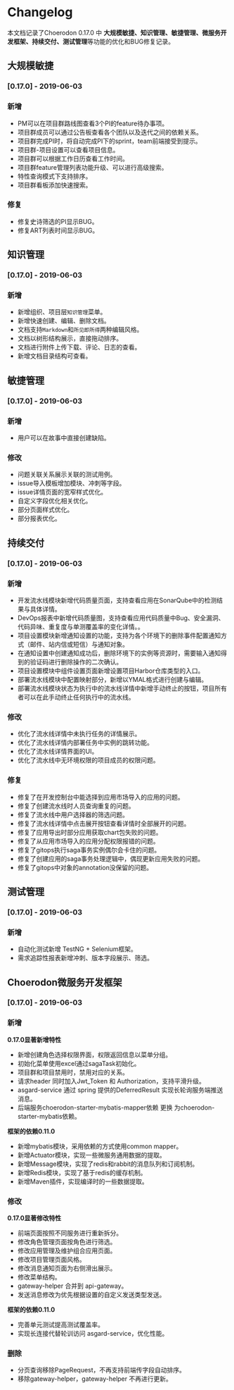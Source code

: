 # Changelog

本文档记录了Choerodon 0.17.0 中 **大规模敏捷、知识管理、敏捷管理、微服务开发框架、持续交付、测试管理**等功能的优化和BUG修复记录。

## 大规模敏捷

### [0.17.0] - 2019-06-03

### 新增

- PM可以在项目群路线图查看3个PI的feature待办事项。
- 项目群成员可以通过公告板查看各个团队以及迭代之间的依赖关系。
- 项目群完成PI时，将自动完成PI下的sprint，team前端接受到提示。
- 项目群-项目设置可以查看项目信息。
- 项目群可以根据工作日历查看工作时间。
- 项目群feature管理列表功能升级、可以进行高级搜索。
- 特性查询模式下支持排序。
- 项目群看板添加快速搜索。

### 修复

- 修复史诗筛选的PI显示BUG。
- 修复ART列表时间显示BUG。

## 知识管理

### [0.17.0] - 2019-06-03

### 新增

- 新增组织、项目层`知识管理`菜单。
- 新增快速创建、编辑、删除文档。
- 文档支持`Markdown`和`所见即所得`两种编辑风格。
- 文档以树形结构展示，直接拖动排序。
- 文档进行附件上传下载、评论、日志的查看。
- 新增文档目录结构可查看。

## 敏捷管理

### [0.17.0] - 2019-06-03

### 新增

- 用户可以在故事中直接创建缺陷。

### 修改

- 问题关联关系展示关联的测试用例。
- issue导入模板增加模块、冲刺等字段。
- issue详情页面的宽窄样式优化。
- 自定义字段优化相关优化。
- 部分页面样式优化。
- 部分报表优化。

## 持续交付

### [0.17.0] - 2019-06-03

### 新增

- 开发流水线模块新增代码质量页面，支持查看应用在SonarQube中的检测结果与具体详情。
- DevOps报表中新增代码质量图，支持查看应用代码质量中Bug、安全漏洞、代码异味、重复度与单测覆盖率的变化详情。。
- 项目设置模块新增通知设置的功能，支持为各个环境下的删除事件配置通知方式（邮件、站内信或短信）与通知对象。
- 在通知设置中创建通知成功后，删除环境下的实例等资源时，需要输入通知得到的验证码进行删除操作的二次确认。
- 项目设置模块中组件设置页面新增设置项目Harbor仓库类型的入口。
- 部署流水线模块中配置映射部分，新增以YMAL格式进行创建与编辑。
- 部署流水线模块状态为执行中的流水线详情中新增手动终止的按钮，项目所有者可以在此手动终止任何执行中的流水线。

### 修改

- 优化了流水线详情中未执行任务的详情展示。
- 优化了流水线详情内部署任务中实例的跳转功能。
- 优化了流水线详情界面的UI。
- 优化了流水线中无环境权限的项目成员的权限问题。

### 修复

- 修复了在开发控制台中能选择到应用市场导入的应用的问题。
- 修复了创建流水线时人员查询重复的问题。
- 修复了流水线中用户选择器的筛选问题。
- 修复了流水线详情中点击展开按钮查看详情时全部展开的问题。
- 修复了应用导出时部分应用获取chart包失败的问题。
- 修复了从应用市场导入的应用分配权限报错的问题。
- 修复了gitops执行saga事务实例偶尔会卡住的问题。
- 修复了创建应用的saga事务处理逻辑中，偶现更新应用失败的问题。
- 修复了gitops中对象的annotation没保留的问题。

## 测试管理

### [0.17.0] - 2019-06-03

### 新增

- 自动化测试新增 TestNG + Selenium框架。
- 需求追踪性报表新增冲刺、版本字段展示、筛选。


## Choerodon微服务开发框架

### [0.17.0] - 2019-06-03

### 新增

**0.17.0显著新增特性**

- 新增创建角色选择权限界面，权限返回信息以菜单分组。
- 初始化菜单使用excel通过sagaTask初始化。
- 项目群和项目禁用时，禁用对应的关系。
- 请求header 同时加入Jwt_Token 和 Authorization，支持平滑升级。
- asgard-service 通过 spring 提供的DeferredResult 实现长轮询服务端推送消息。
- 后端服务choerodon-starter-mybatis-mapper依赖 更换 为choerodon-starter-mybatis依赖。

**框架的依赖0.11.0**

- 新增mybatis模块，采用依赖的方式使用common mapper。
- 新增Actuator模块，实现一些微服务通用数据的提取。
- 新增Message模块，实现了redis和rabbit的消息队列和订阅机制。
- 新增Redis模块，实现了基于redis的缓存机制。
- 新增Maven插件，实现编译时的一些数据提取。

### 修改

**0.17.0显著修改特性**

- 前端页面按照不同服务进行重新拆分。
- 修改角色管理页面按角色进行筛选。
- 修改应用管理及维护组合应用页面。
- 修改项目管理页面风格。
- 修改消息通知页面为右侧滑出展示。
- 修改菜单结构。
- gateway-helper 合并到 api-gateway。
- 发送消息修改为优先根据设置的自定义发送类型发送。

**框架的依赖0.11.0**

- 完善单元测试提高测试覆盖率。
- 实现长连接代替轮训访问 asgard-service，优化性能。

### 删除

- 分页查询移除PageRequest，不再支持前端传字段自动排序。
- 移除gateway-helper，gateway-helper 不再进行更新。
